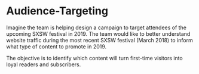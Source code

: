 # Audience-Targeting

Imagine the team is helping design a campaign to target attendees of the upcoming SXSW festival in 2019. The team would like to better understand website traffic during the most recent SXSW festival (March 2018) to inform what type of content to promote in 2019. 

The objective is to identify which content will turn first-time visitors into loyal readers and subscribers.
